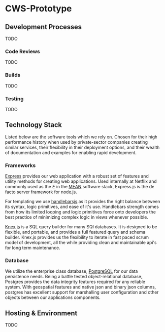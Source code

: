 # CWS-Prototype


## Development Processes
TODO

### Code Reviews
TODO
### Builds
TODO

### Testing
TODO

## Technology Stack
Listed below are the software tools which we rely on. Chosen for their high performance history when used by private-sector companies creating similar services, their flexibility in their deployment options, and their wealth of documentation and examples for enabling rapid development.

### Frameworks
[Express](http://expressjs.com/) provides our web application with a robust set of features and utility methods for creating web applications. Used internally at Netflix and commonly used as the _E_ in the [MEAN](https://en.wikipedia.org/wiki/MEAN_(software_bundle)) software stack, Express.js is the de facto server framework for node.js.

For templating we use [handlebarsjs]() as it provides the right balance between its syntax, logic primitives, and ease of it's use. Handlebars strength comes from how its limited looping and logic primitives force onto developers the best practice of minimizing complex logic in views whenever possible.

[Knex.js](knexjs.org) is a SQL query builder for many SQl databases. It is designed to be flexible, and portable, and provides a full featured query and schema builder. Knex.js provides us the flexibility to iterate in fast paced scrum model of development, all the while providing clean and maintainable api's for long term maintenance.

### Database
We utilize the enterprise class database, [PostgreSQL](https://www.postgresql.org,) for our data persistence needs. Being a battle tested object-relational database, Postgres provides the data integrity features required for any reliable system. With geospatial features and native json and binary json columns, postgres has excellent support for marshalling user configuration and other objects between our applications components.


## Hosting & Environment
TODO
